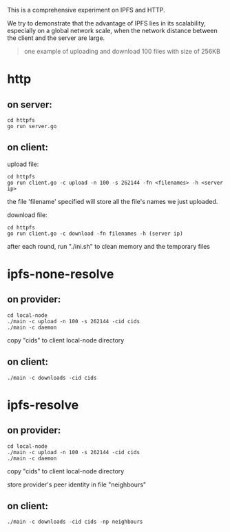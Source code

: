 This is a comprehensive experiment on IPFS and HTTP. 

We try to demonstrate that the advantage of IPFS lies in its scalability, especially on a global network scale, when the network distance between the client and the server are large.


>one example of uploading and download 100 files with size of 256KB
# http
## on server:

```
cd httpfs
go run server.go
```

## on client:
upload file:
````
cd httpfs
go run client.go -c upload -n 100 -s 262144 -fn <filenames> -h <server ip>
````

the file 'filename' specified will store all the file's names we just uploaded.

download file:
```
cd httpfs
go run client.go -c download -fn filenames -h (server ip)
```

after each round, run "./ini.sh" to clean memory and the temporary files

# ipfs-none-resolve
## on provider:
````
cd local-node
./main -c upload -n 100 -s 262144 -cid cids
./main -c daemon
````
copy "cids" to client local-node directory

## on client:
````
./main -c downloads -cid cids
````

# ipfs-resolve
## on provider:
````
cd local-node
./main -c upload -n 100 -s 262144 -cid cids
./main -c daemon
````
copy "cids" to client local-node directory

store provider's peer identity in file "neighbours"
## on client:
````
./main -c downloads -cid cids -np neighbours
````
